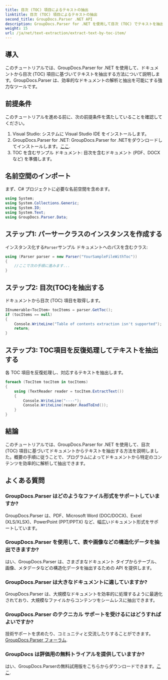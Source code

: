 ```yaml
---
title: 目次 (TOC) 項目によるテキストの抽出
linktitle: 目次 (TOC) 項目によるテキストの抽出
second_title: GroupDocs.Parser .NET API
description: GroupDocs.Parser for .NET を使用して目次 (TOC) でテキストを抽出します。構造化データの抽出のための効率的なドキュメント解析手法を学習します。
weight: 15
url: /ja/net/text-extraction/extract-text-by-toc-item/
---
```

## 導入
このチュートリアルでは、GroupDocs.Parser for .NET を使用して、ドキュメントから目次 (TOC) 項目に基づいてテキストを抽出する方法について説明します。GroupDocs.Parser は、効率的なドキュメントの解析と抽出を可能にする強力なツールです。
## 前提条件
このチュートリアルを進める前に、次の前提条件を満たしていることを確認してください。
1. Visual Studio: システムに Visual Studio IDE をインストールします。
2.  GroupDocs.Parser for .NET: GroupDocs.Parser for .NETをダウンロードしてインストールします。[ここ](https://releases.groupdocs.com/parser/net/).
3. TOC を含むサンプル ドキュメント: 目次を含むドキュメント (PDF、DOCX など) を準備します。

## 名前空間のインポート
まず、C# プロジェクトに必要な名前空間を含めます。
```csharp
using System;
using System.Collections.Generic;
using System.IO;
using System.Text;
using GroupDocs.Parser.Data;
```
## ステップ1: パーサークラスのインスタンスを作成する
インスタンス化する`Parser`サンプル ドキュメントへのパスを含むクラス:
```csharp
using (Parser parser = new Parser("YourSampleFileWithToc"))
{
    //ここで次の手順に進みます...
}
```
## ステップ2: 目次(TOC)を抽出する
ドキュメントから目次 (TOC) 項目を取得します。
```csharp
IEnumerable<TocItem> tocItems = parser.GetToc();
if (tocItems == null)
{
    Console.WriteLine("Table of contents extraction isn't supported");
    return;
}
```
## ステップ3: TOC項目を反復処理してテキストを抽出する
各 TOC 項目を反復処理し、対応するテキストを抽出します。
```csharp
foreach (TocItem tocItem in tocItems)
{
    using (TextReader reader = tocItem.ExtractText())
    {
        Console.WriteLine("----");
        Console.WriteLine(reader.ReadToEnd());
    }
}
```

## 結論
このチュートリアルでは、GroupDocs.Parser for .NET を使用して、目次 (TOC) 項目に基づいてドキュメントからテキストを抽出する方法を説明しました。概要の手順に従うことで、プログラムによってドキュメントから特定のコンテンツを効率的に解析して抽出できます。

## よくある質問
### GroupDocs.Parser はどのようなファイル形式をサポートしていますか?
GroupDocs.Parser は、PDF、Microsoft Word (DOC/DOCX)、Excel (XLS/XLSX)、PowerPoint (PPT/PPTX) など、幅広いドキュメント形式をサポートしています。
### GroupDocs.Parser を使用して、表や画像などの構造化データを抽出できますか?
はい、GroupDocs.Parser は、さまざまなドキュメント タイプからテーブル、画像、メタデータなどの構造化データを抽出するための API を提供します。
### GroupDocs.Parser は大きなドキュメントに適していますか?
GroupDocs.Parser は、大規模なドキュメントを効率的に処理するように最適化されており、大規模なファイルからコンテンツをシームレスに抽出できます。
### GroupDocs.Parser のテクニカル サポートを受けるにはどうすればよいですか?
技術サポートを求めたり、コミュニティと交流したりすることができます。[GroupDocs.Parser フォーラム](https://forum.groupdocs.com/c/parser/17).
### GroupDocs は評価用の無料トライアルを提供していますか?
はい、GroupDocs.Parserの無料試用版をこちらからダウンロードできます。[ここ](https://releases.groupdocs.com/).
